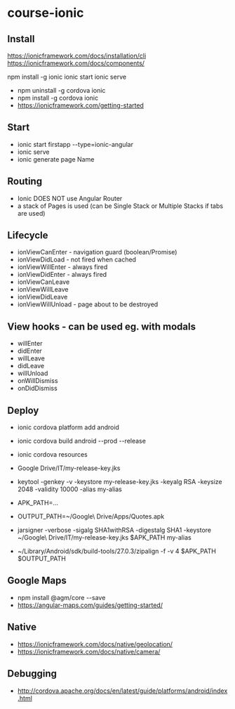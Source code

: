 # course-ionic

## Install

https://ionicframework.com/docs/installation/cli
https://ionicframework.com/docs/components/

npm install -g ionic
ionic start
ionic serve


- npm uninstall -g cordova ionic
- npm install -g cordova ionic
- https://ionicframework.com/getting-started

## Start

- ionic start firstapp --type=ionic-angular
- ionic serve
- ionic generate page Name

## Routing

- Ionic DOES NOT use Angular Router
- a stack of Pages is used (can be Single Stack or Multiple Stacks if tabs are used)

## Lifecycle

- ionViewCanEnter - navigation guard (boolean/Promise) 
- ionViewDidLoad - not fired when cached
- ionViewWillEnter - always fired
- ionViewDidEnter - always fired
- ionViewCanLeave
- ionViewWillLeave 
- ionViewDidLeave 
- ionViewWillUnload - page about to be destroyed

## View hooks - can be used eg. with modals

- willEnter
- didEnter
- willLeave
- didLeave
- willUnload
- onWillDismiss
- onDidDismiss 

## Deploy

- ionic cordova platform add android
- ionic cordova build android --prod --release

- ionic cordova resources 

- Google Drive/IT/my-release-key.jks
- keytool -genkey -v -keystore my-release-key.jks -keyalg RSA -keysize 2048 -validity 10000 -alias my-alias

- APK_PATH=...
- OUTPUT_PATH=~/Google\ Drive/Apps/Quotes.apk
- jarsigner -verbose -sigalg SHA1withRSA -digestalg SHA1 -keystore ~/Google\ Drive/IT/my-release-key.jks $APK_PATH my-alias
- ~/Library/Android/sdk/build-tools/27.0.3/zipalign -f -v 4 $APK_PATH $OUTPUT_PATH


## Google Maps

- npm install @agm/core --save
- https://angular-maps.com/guides/getting-started/


## Native

- https://ionicframework.com/docs/native/geolocation/
- https://ionicframework.com/docs/native/camera/

## Debugging

- http://cordova.apache.org/docs/en/latest/guide/platforms/android/index.html